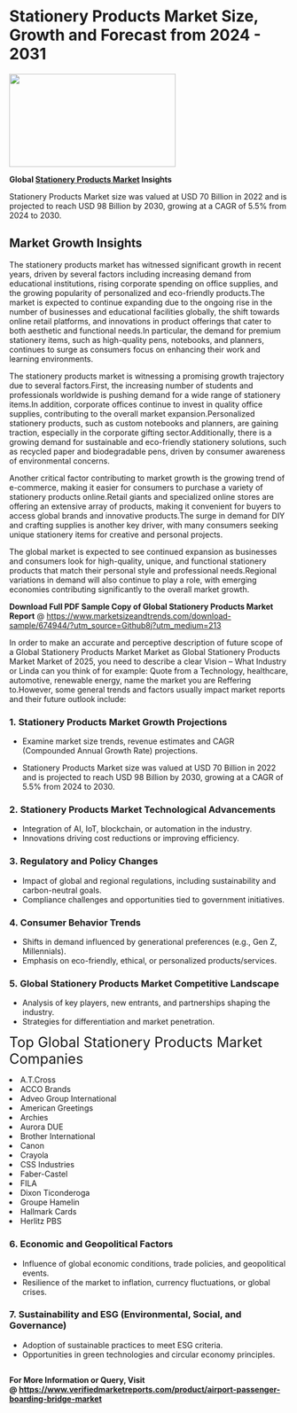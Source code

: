 <H1>Stationery Products Market Size, Growth and Forecast from 2024 - 2031</H1><img class="aligncenter size-medium wp-image-584254" src="https://thirdeyenews.in/wp-content/uploads/2024/09/Global-Market-Research-300x168.jpeg" alt="" width="300" height="168" /><p><strong>Global&nbsp;<a href="https://www.marketsizeandtrends.com/download-sample/674944/?utm_source=Github8j?utm_medium=213">Stationery Products Market</a> Insights</strong></p><p>Stationery Products Market size was valued at USD 70 Billion in 2022 and is projected to reach USD 98 Billion by 2030, growing at a CAGR of 5.5% from 2024 to 2030.</p><p><h2>Market Growth Insights</h2> <p>The stationery products market has witnessed significant growth in recent years, driven by several factors including increasing demand from educational institutions, rising corporate spending on office supplies, and the growing popularity of personalized and eco-friendly products.The market is expected to continue expanding due to the ongoing rise in the number of businesses and educational facilities globally, the shift towards online retail platforms, and innovations in product offerings that cater to both aesthetic and functional needs.In particular, the demand for premium stationery items, such as high-quality pens, notebooks, and planners, continues to surge as consumers focus on enhancing their work and learning environments.</p> <p>The stationery products market is witnessing a promising growth trajectory due to several factors.First, the increasing number of students and professionals worldwide is pushing demand for a wide range of stationery items.In addition, corporate offices continue to invest in quality office supplies, contributing to the overall market expansion.Personalized stationery products, such as custom notebooks and planners, are gaining traction, especially in the corporate gifting sector.Additionally, there is a growing demand for sustainable and eco-friendly stationery solutions, such as recycled paper and biodegradable pens, driven by consumer awareness of environmental concerns.</p> <p>Another critical factor contributing to market growth is the growing trend of e-commerce, making it easier for consumers to purchase a variety of stationery products online.Retail giants and specialized online stores are offering an extensive array of products, making it convenient for buyers to access global brands and innovative products.The surge in demand for DIY and crafting supplies is another key driver, with many consumers seeking unique stationery items for creative and personal projects.</p> <p>The global market is expected to see continued expansion as businesses and consumers look for high-quality, unique, and functional stationery products that match their personal style and professional needs.Regional variations in demand will also continue to play a role, with emerging economies contributing significantly to the overall market growth.</p> <p><span class=""><strong>Download Full PDF Sample Copy of Global Stationery Products Market Report</strong> @ <a href="https://www.marketsizeandtrends.com/download-sample/674944/?utm_source=Github8j?utm_medium=213" target="_blank">https://www.marketsizeandtrends.com/download-sample/674944/?utm_source=Github8j?utm_medium=213</a></span></p><p>In order to make an accurate and perceptive description of future scope of a Global&nbsp;Stationery Products Market Market as Global&nbsp;Stationery Products Market Market of 2025, you need to describe a clear Vision &ndash; What Industry or Linda can you think of for example: Quote from a Technology, healthcare, automotive, renewable energy, name the market you are Reffering to.However, some general trends and factors usually impact market reports and their future outlook include:</p><h3>1.&nbsp;<strong>Stationery Products Market Growth Projections</strong></h3><ul><li>Examine market size trends, revenue estimates and CAGR (Compounded Annual Growth Rate) projections.</li><li><p>Stationery Products Market size was valued at USD 70 Billion in 2022 and is projected to reach USD 98 Billion by 2030, growing at a CAGR of 5.5% from 2024 to 2030.</p></li></ul><h3>2.&nbsp;<strong>Stationery Products Market Technological Advancements</strong></h3><ul><li>Integration of AI, IoT, blockchain, or automation in the industry.</li><li>Innovations driving cost reductions or improving efficiency.</li></ul><h3>3.&nbsp;<strong>Regulatory and Policy Changes</strong></h3><ul><li>Impact of global and regional regulations, including sustainability and carbon-neutral goals.</li><li>Compliance challenges and opportunities tied to government initiatives.</li></ul><h3>4.&nbsp;<strong>Consumer Behavior Trends</strong></h3><ul><li>Shifts in demand influenced by generational preferences (e.g., Gen Z, Millennials).</li><li>Emphasis on eco-friendly, ethical, or personalized products/services.</li></ul><h3>5.&nbsp;<strong>Global Stationery Products Market Competitive Landscape</strong></h3><ul><li>Analysis of key players, new entrants, and partnerships shaping the industry.</li><li>Strategies for differentiation and market penetration.</li></ul><p data-pm-slice="1 1 []"><span style="color: inherit; font-family: inherit; font-size: 25px;">Top Global Stationery Products Market Companies</span></p><div class="" data-test-id=""><p><li>A.T.Cross</li><li> ACCO Brands</li><li> Adveo Group International</li><li> American Greetings</li><li> Archies</li><li> Aurora DUE</li><li> Brother International</li><li> Canon</li><li> Crayola</li><li> CSS Industries</li><li> Faber-Castel</li><li> FILA</li><li> Dixon Ticonderoga</li><li> Groupe Hamelin</li><li> Hallmark Cards</li><li> Herlitz PBS</li></p></div><h3>6.&nbsp;<strong>Economic and Geopolitical Factors</strong></h3><ul><li>Influence of global economic conditions, trade policies, and geopolitical events.</li><li>Resilience of the market to inflation, currency fluctuations, or global crises.</li></ul><h3>7.&nbsp;<strong>Sustainability and ESG (Environmental, Social, and Governance)</strong></h3><ul><li>Adoption of sustainable practices to meet ESG criteria.</li><li>Opportunities in green technologies and circular economy principles.</li></ul><h2><strong style="font-size: 14px;">For More Information or Query, Visit @&nbsp;</strong><a style="background-color: #ffffff; font-size: 14px;" href="https://www.marketsizeandtrends.com/report/stationery-products-market/" target="_blank">https://www.verifiedmarketreports.com/product/airport-passenger-boarding-bridge-market</a></h2>